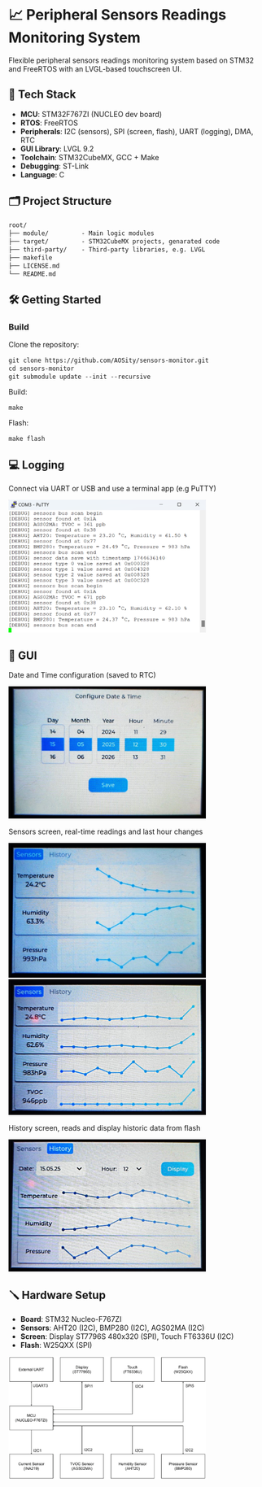 # 📈 Peripheral Sensors Readings Monitoring System

Flexible peripheral sensors readings monitoring system based on STM32 and FreeRTOS with an LVGL-based touchscreen UI.

## 📃 Tech Stack

* **MCU**: STM32F767ZI (NUCLEO dev board)
* **RTOS**: FreeRTOS
* **Peripherals**: I2C (sensors), SPI (screen, flash), UART (logging), DMA, RTC
* **GUI Library**: LVGL 9.2
* **Toolchain**: STM32CubeMX, GCC + Make
* **Debugging**: ST-Link
* **Language**: C

## 🗂️ Project Structure

```
root/
├── module/         - Main logic modules
├── target/         - STM32CubeMX projects, genarated code
├── third-party/    - Third-party libraries, e.g. LVGL
├── makefile
├── LICENSE.md
└── README.md
```

## 🛠️ Getting Started

### Build

Clone the repository:

```
git clone https://github.com/AOSity/sensors-monitor.git
cd sensors-monitor
git submodule update --init --recursive
```

Build:
```
make
```

Flash:
```
make flash
```

## 💻 Logging

Connect via UART or USB and use a terminal app (e.g PuTTY)

<img src="docs/logging.jpg" alt="isolated" width="77%"/>

## 📸 GUI

Date and Time configuration (saved to RTC)

<img src="docs/datetime.jpg" alt="isolated" width="77%"/>

Sensors screen, real-time readings and last hour changes

<img src="docs/sensor1.jpg" alt="isolated" width="77%"/>
<img src="docs/sensors2.jpg" alt="isolated" width="77%"/>

History screen, reads and display historic data from flash

<img src="docs/history.jpg" alt="isolated" width="77%"/>

## 🪛 Hardware Setup

* **Board**: STM32 Nucleo-F767ZI
* **Sensors**: AHT20 (I2C), BMP280 (I2C), AGS02MA (I2C)
* **Screen**: Display ST7796S 480x320 (SPI), Touch FT6336U (I2C)
* **Flash**: W25QXX (SPI)

<img src="docs/connection.jpg" alt="isolated" width="77%"/>
